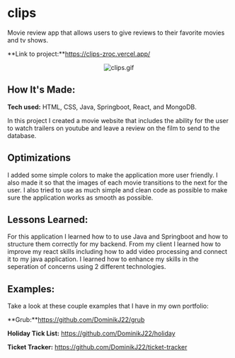 # clips
 Movie review app that allows users to give reviews to their favorite movies and tv shows.

**Link to project:**https://clips-zroc.vercel.app/ </br>


<p align="center">
<img src="clips.gif" alt="clips.gif"/> 
</p>

## How It's Made:

**Tech used:** HTML, CSS, Java, Springboot, React, and MongoDB.

In this project I created a movie website that includes the ability for the user to watch trailers on youtube and leave a review on the film to send to the database. 

## Optimizations

I added some simple colors to make the application more user friendly. I also made it so that the images of each movie transitions to the next for the user. I also tried to use as much simple and clean code as possible to make sure the application works as smooth as possible.
## Lessons Learned:

For this application I learned how to to use Java and Springboot and how to structure them correctly for my backend.
From my client I learned how to improve my react skills including how to add video processing and connect it to my java application.
I learned how to enhance my skills in the seperation of concerns using 2 different technologies.

## Examples:
Take a look at these couple examples that I have in my own portfolio:

**Grub:**https://github.com/DominikJ22/grub

**Holiday Tick List:** https://github.com/DominikJ22/holiday

**Ticket Tracker:** https://github.com/DominikJ22/ticket-tracker
